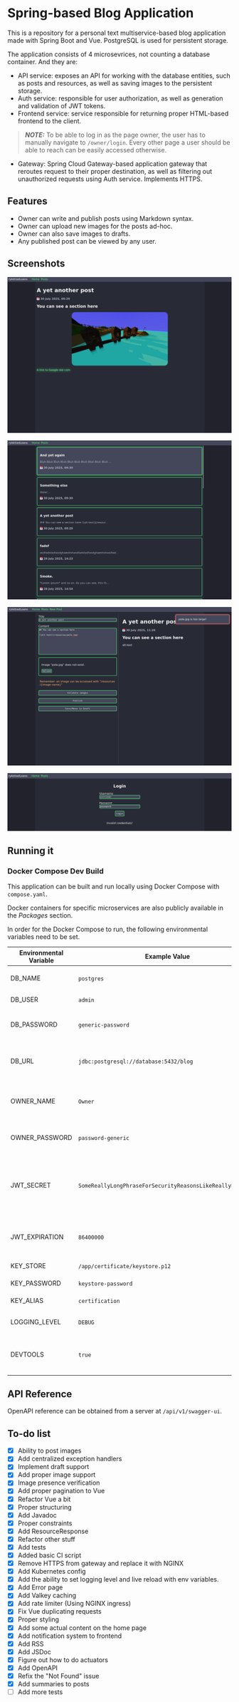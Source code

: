 # Spring-based Blog Application

This is a repository for a personal text multiservice-based blog application made with Spring Boot and Vue. PostgreSQL is used for persistent storage.

The application consists of 4 microsevrices, not counting a database container. And they are:
- API service: exposes an API for working with the database entities, such as posts and resources, as well as saving images to the persistent storage.
- Auth service: responsible for user authorization, as well as generation and validation of JWT tokens.
- Frontend service: service responsible for returning proper HTML-based frontend to the client.
> **_NOTE:_** To be able to log in as the page owner, the user has to manually navigate to `/owner/login`. Every other page a user should be able to reach can be easily accessed otherwise.
- Gateway: Spring Cloud Gateway-based application gateway that reroutes request to their proper destination, as well as filtering out unauthorized requests using Auth service. Implements HTTPS.

## Features
- Owner can write and publish posts using Markdown syntax.
- Owner can upload new images for the posts ad-hoc.
- Owner can also save images to drafts.
- Any published post can be viewed by any user.

## Screenshots

![An example of a post page](./readme-res/post.png)

![An example of a page with a list of posts](./readme-res/posts.png)

![An example of a page for creating a new post](./readme-res/new-post.png)

![An example of a login page](./readme-res/login.png)

## Running it

### Docker Compose Dev Build
This application can be built and run locally using Docker Compose with `compose.yaml`.

Docker containers for specific microservices are also publicly available in the *Packages* section.

In order for the Docker Compose to run, the following environmental variables need to be set.

| Environmental Variable | Example Value                                              | Purpose                                                        |
|------------------------|------------------------------------------------------------|----------------------------------------------------------------|
| DB_NAME                | `postgres`                                                 | Name of the PostreSQL database                                 |
| DB_USER                | `admin`                                                    | Database username                                              |
| DB_PASSWORD            | `generic-password`                                         | Password for the database user                                 |
| DB_URL                 | `jdbc:postgresql://database:5432/blog`                     | URL of the database with extra info for JDBC                   |
| OWNER_NAME             | `Owner`                                                    | Name of the page owner (yourself). Needed for logging in       |
| OWNER_PASSWORD         | `password-generic`                                         | Password the the owner account                                 |
| JWT_SECRET             | `SomeReallyLongPhraseForSecurityReasonsLikeReallyDamnLong` | Secret phrase used for generating JWT tokens. Needs to be long |
| JWT_EXPIRATION         | `86400000`                                                 | An amount of time a JWT token is valid in milliseconds         |
| KEY_STORE              | `/app/certificate/keystore.p12`                            | Key store for HTTPS                                            |
| KEY_PASSWORD           | `keystore-password`                                        | Password to the keystore                                       |
| KEY_ALIAS              | `certification`                                            | Key store alias                                                |
| LOGGING_LEVEL          | `DEBUG`                                                    | Logging level of all applications                              | 
| DEVTOOLS               | `true`                                                     | Turn on reload on file change for all applications             |

## API Reference

OpenAPI reference can be obtained from a server at `/api/v1/swagger-ui`.

## To-do list
- [x] Ability to post images
- [x] Add centralized exception handlers
- [x] Implement draft support
- [x] Add proper image support
- [x] Image presence verification
- [x] Add proper pagination to Vue
- [x] Refactor Vue a bit
- [x] Proper structuring
- [x] Add Javadoc
- [x] Proper constraints
- [x] Add ResourceResponse
- [x] Refactor other stuff
- [x] Add tests
- [x] Added basic CI script
- [x] Remove HTTPS from gateway and replace it with NGINX
- [x] Add Kubernetes config
- [x] Add the ability to set logging level and live reload with env variables.
- [x] Add Error page
- [x] Add Valkey caching
- [x] Add rate limiter (Using NGINX ingress)
- [x] Fix Vue duplicating requests
- [x] Proper styling
- [x] Add some actual content on the home page
- [x] Add notification system to frontend
- [x] Add RSS
- [x] Add JSDoc
- [x] Figure out how to do actuators
- [x] Add OpenAPI
- [x] Refix the "Not Found" issue
- [x] Add summaries to posts
- [ ] Add more tests
